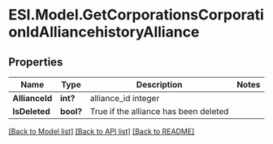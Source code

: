 # ESI.Model.GetCorporationsCorporationIdAlliancehistoryAlliance
## Properties

Name | Type | Description | Notes
------------ | ------------- | ------------- | -------------
**AllianceId** | **int?** | alliance_id integer | 
**IsDeleted** | **bool?** | True if the alliance has been deleted | 

[[Back to Model list]](../README.md#documentation-for-models) [[Back to API list]](../README.md#documentation-for-api-endpoints) [[Back to README]](../README.md)

